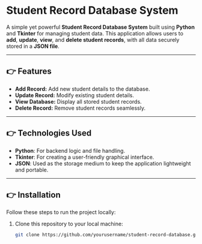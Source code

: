 # Student Record Database System

A simple yet powerful **Student Record Database System** built using **Python** and **Tkinter** for managing student data. This application allows users to **add**, **update**, **view**, and **delete student records**, with all data securely stored in a **JSON file**.

---

## 👉 Features

- **Add Record:** Add new student details to the database.
- **Update Record:** Modify existing student details.
- **View Database:** Display all stored student records.
- **Delete Record:** Remove student records seamlessly.

---

## 👉 Technologies Used

- **Python**: For backend logic and file handling.
- **Tkinter**: For creating a user-friendly graphical interface.
- **JSON**: Used as the storage medium to keep the application lightweight and portable.

---

## 👉 Installation

Follow these steps to run the project locally:

1. Clone this repository to your local machine:
   ```bash
   git clone https://github.com/yourusername/student-record-database.git
